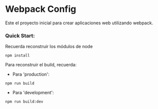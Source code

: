 # Webpack Config

Este el proyecto inicial para crear aplicaciones web utilizando webpack.

### Quick Start:

Recuerda reconstruir los módulos de node
```
npm install
```

Para reconstruir el build, recuerda: 

* Para 'production':
```
npm run build
```
* Para 'development':
```
npm run build:dev
```







